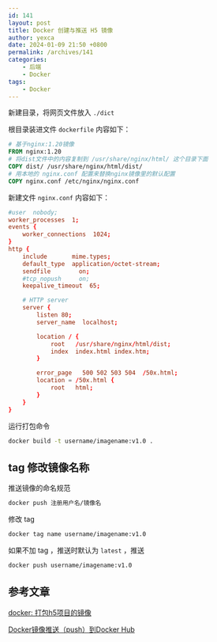 ```yaml
---
id: 141
layout: post
title: Docker 创建与推送 H5 镜像
author: yexca
date: 2024-01-09 21:50 +0800
permalink: /archives/141
categories:
    - 后端
    - Docker
tags:
    - Docker
---
```


新建目录，将网页文件放入 `./dict`

根目录装进文件 `dockerfile` 内容如下：

```dockerfile
# 基于nginx:1.20镜像
FROM nginx:1.20
# 将dist文件中的内容复制到 /usr/share/nginx/html/ 这个目录下面
COPY dist/ /usr/share/nginx/html/dist/
# 用本地的 nginx.conf 配置来替换nginx镜像里的默认配置
COPY nginx.conf /etc/nginx/nginx.conf
```

新建文件 `nginx.conf` 内容如下：

```conf
#user  nobody;
worker_processes  1;
events {
    worker_connections  1024;
}
http {
    include       mime.types;
    default_type  application/octet-stream;
    sendfile        on;
    #tcp_nopush     on;
    keepalive_timeout  65;

    # HTTP server
    server {
        listen 80;
        server_name  localhost;

        location / {
            root   /usr/share/nginx/html/dist;
            index  index.html index.htm;
        }

        error_page   500 502 503 504  /50x.html;
        location = /50x.html {
            root   html;
        }
    }
}

```

运行打包命令

```bash
docker build -t username/imagename:v1.0 .
```

## tag 修改镜像名称

推送镜像的命名规范

```bash
docker push 注册用户名/镜像名
```

修改 tag

```bash
docker tag name username/imagename:v1.0
```

如果不加 tag ，推送时默认为 `latest` ，推送

```bash
docker push username/imagename:v1.0
```



## 参考文章

[docker: 打包h5项目的镜像](https://blog.csdn.net/Mr_rain/article/details/126044289)

[Docker镜像推送（push）到Docker Hub](https://blog.csdn.net/boonya/article/details/74906927)